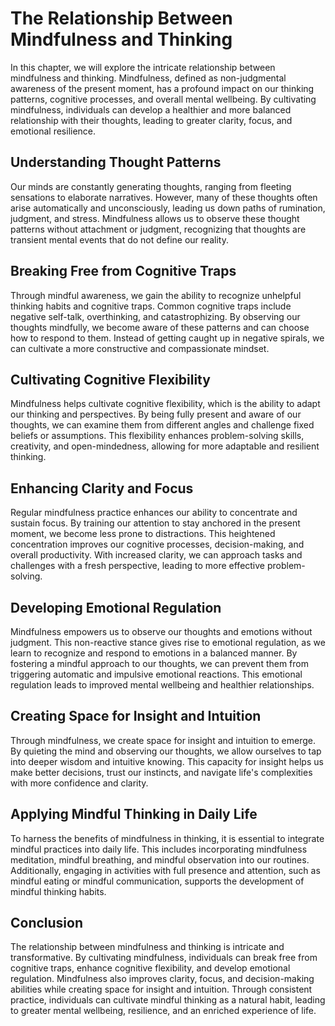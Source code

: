 The Relationship Between Mindfulness and Thinking
==========================================================

In this chapter, we will explore the intricate relationship between mindfulness and thinking. Mindfulness, defined as non-judgmental awareness of the present moment, has a profound impact on our thinking patterns, cognitive processes, and overall mental wellbeing. By cultivating mindfulness, individuals can develop a healthier and more balanced relationship with their thoughts, leading to greater clarity, focus, and emotional resilience.

**Understanding Thought Patterns**
----------------------------------

Our minds are constantly generating thoughts, ranging from fleeting sensations to elaborate narratives. However, many of these thoughts often arise automatically and unconsciously, leading us down paths of rumination, judgment, and stress. Mindfulness allows us to observe these thought patterns without attachment or judgment, recognizing that thoughts are transient mental events that do not define our reality.

**Breaking Free from Cognitive Traps**
--------------------------------------

Through mindful awareness, we gain the ability to recognize unhelpful thinking habits and cognitive traps. Common cognitive traps include negative self-talk, overthinking, and catastrophizing. By observing our thoughts mindfully, we become aware of these patterns and can choose how to respond to them. Instead of getting caught up in negative spirals, we can cultivate a more constructive and compassionate mindset.

**Cultivating Cognitive Flexibility**
-------------------------------------

Mindfulness helps cultivate cognitive flexibility, which is the ability to adapt our thinking and perspectives. By being fully present and aware of our thoughts, we can examine them from different angles and challenge fixed beliefs or assumptions. This flexibility enhances problem-solving skills, creativity, and open-mindedness, allowing for more adaptable and resilient thinking.

**Enhancing Clarity and Focus**
-------------------------------

Regular mindfulness practice enhances our ability to concentrate and sustain focus. By training our attention to stay anchored in the present moment, we become less prone to distractions. This heightened concentration improves our cognitive processes, decision-making, and overall productivity. With increased clarity, we can approach tasks and challenges with a fresh perspective, leading to more effective problem-solving.

**Developing Emotional Regulation**
-----------------------------------

Mindfulness empowers us to observe our thoughts and emotions without judgment. This non-reactive stance gives rise to emotional regulation, as we learn to recognize and respond to emotions in a balanced manner. By fostering a mindful approach to our thoughts, we can prevent them from triggering automatic and impulsive emotional reactions. This emotional regulation leads to improved mental wellbeing and healthier relationships.

**Creating Space for Insight and Intuition**
--------------------------------------------

Through mindfulness, we create space for insight and intuition to emerge. By quieting the mind and observing our thoughts, we allow ourselves to tap into deeper wisdom and intuitive knowing. This capacity for insight helps us make better decisions, trust our instincts, and navigate life's complexities with more confidence and clarity.

**Applying Mindful Thinking in Daily Life**
-------------------------------------------

To harness the benefits of mindfulness in thinking, it is essential to integrate mindful practices into daily life. This includes incorporating mindfulness meditation, mindful breathing, and mindful observation into our routines. Additionally, engaging in activities with full presence and attention, such as mindful eating or mindful communication, supports the development of mindful thinking habits.

**Conclusion**
--------------

The relationship between mindfulness and thinking is intricate and transformative. By cultivating mindfulness, individuals can break free from cognitive traps, enhance cognitive flexibility, and develop emotional regulation. Mindfulness also improves clarity, focus, and decision-making abilities while creating space for insight and intuition. Through consistent practice, individuals can cultivate mindful thinking as a natural habit, leading to greater mental wellbeing, resilience, and an enriched experience of life.
